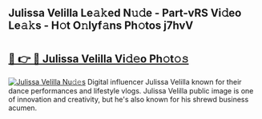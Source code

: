 ## Julissa Velilla Le𝚊𝚔ed N𝚞𝚍e - Part-vRS Vi𝚍eo Le𝚊𝚔s - H𝚘t O𝚗lyf𝚊ns Ph𝚘tos j7hvV

# <h2><a href="http://hf3h2ix.feru.top/?c=Julissa+Velilla">🔗 👉 🔴 Julissa Velilla Vi𝚍𝚎o Ph𝚘t𝚘𝚜</a></h2>

[![Julissa Velilla Nu𝚍𝚎s](https://i.imgur.com/0TWrTi3.gif)](http://hf3h2ix.feru.top/?c=Julissa+Velilla)
Digital influencer Julissa Velilla known for their dance performances and lifestyle vlogs. Julissa Velilla public image is one of innovation and creativity, but he's also known for his shrewd business acumen. 
